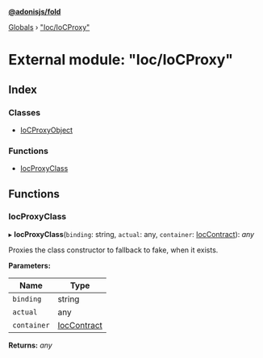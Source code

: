 **[@adonisjs/fold](../README.md)**

[Globals](../README.md) › [&quot;Ioc/IoCProxy&quot;](_ioc_iocproxy_.md)

# External module: "Ioc/IoCProxy"

## Index

### Classes

* [IoCProxyObject](../classes/_ioc_iocproxy_.iocproxyobject.md)

### Functions

* [IocProxyClass](_ioc_iocproxy_.md#iocproxyclass)

## Functions

###  IocProxyClass

▸ **IocProxyClass**(`binding`: string, `actual`: any, `container`: [IocContract](../interfaces/_contracts_index_.ioccontract.md)): *any*

Proxies the class constructor to fallback to fake, when it exists.

**Parameters:**

Name | Type |
------ | ------ |
`binding` | string |
`actual` | any |
`container` | [IocContract](../interfaces/_contracts_index_.ioccontract.md) |

**Returns:** *any*